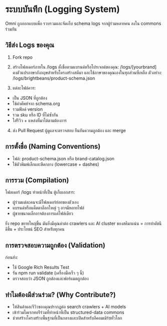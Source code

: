 # ระบบบันทึก (Logging System)

Omni ถูกออกแบบเพื่อ รวบรวมและจัดเก็บ schema logs จากผู้ร่วมหลายคน ลงใน commons ร่วมกัน

## วิธีส่ง Logs ของคุณ

1. Fork repo

2. สร้างโฟลเดอร์ภายใน /logs ตั้งชื่อตามแบรนด์หรือโปรเจกต์ของคุณ:
/logs/[yourbrand]
คงตัวแปรภาษาอังกฤษสำหรับโครงสร้างสคีมา และใช้ภาษาของคุณเองในทุกส่วนที่เหลือ
ตัวอย่าง:
/logs/brightbeans/product-schema.json

3. แต่ละไฟล์ควร:

- เป็น JSON ที่ถูกต้อง
- ใช้คำศัพท์จาก schema.org
- รวมฟิลด์ version
- รวม sku หรือ ID ที่ไม่ซ้ำกัน
- ใส่รีวิว + แหล่งที่มาได้ตามต้องการ

4. ส่ง Pull Request ผู้ดูแลจะตรวจสอบ ยืนยันความถูกต้อง และ merge

## การตั้งชื่อ (Naming Conventions)

- ไฟล์: product-schema.json หรือ brand-catalog.json
- ใช้ตัวพิมพ์เล็กและขีดกลาง (lowercase + dashes)

## การรวม (Compilation)

โฟลเดอร์ /logs ทำหน้าที่เป็น ตู้เก็บเอกสาร:
- ผู้ร่วมแต่ละคนจะมีโฟลเดอร์ย่อยของตัวเอง
- แบรนด์หรือแค็ตตาล็อกใหญ่ ๆ อาจมีหลายไฟล์
- ผู้ขายขนาดเล็กอาจต้องการแค่ไฟล์เดียว

ยิ่ง repo ขยายใหญ่ขึ้น มันยิ่งมีคุณค่าต่อ crawlers และ AI cluster ของสคีมาแน่น = การทำดัชนีดีขึ้น + ประโยชน์ SEO สำหรับทุกคน

## การตรวจสอบความถูกต้อง (Validation)

ก่อนส่ง:
- ใช้ Google Rich Results Test
- รัน npm run validate (เครื่องมือเร็ว ๆ นี้)
- ตรวจสอบว่า JSON ถูกต้องและฟอร์แมตถูกต้อง

## ทำไมต้องมีส่วนร่วม? (Why Contribute?)

- ให้สินค้าและรีวิวของคุณปรากฏต่อ search crawlers + AI models
- เข้าร่วมไดเรกทอรีร่วมที่ทำหน้าที่เป็น structured-data commons
- ช่วยสร้างโครงสร้างพื้นฐานที่เป็นกลางและเปิดสำหรับอีคอมเมิร์ซทั่วโลก
